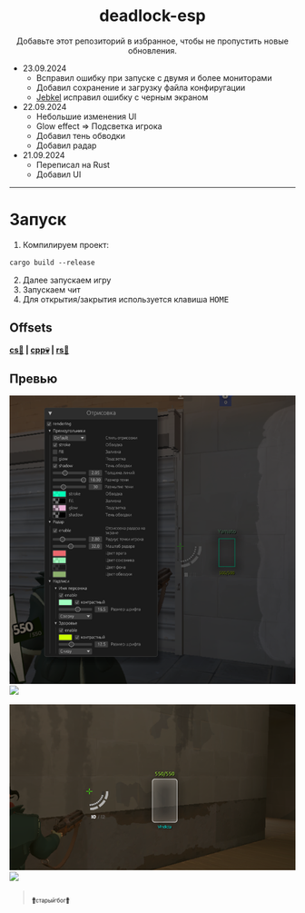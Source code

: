 
<h1 align="center">
      deadlock-esp
</h1>

<p align="center">
Добавьте этот репозиторий в избранное, чтобы не пропустить новые обновления.<br>
</p>

+ 23.09.2024
   - Bсправил ошибку при запуске с двумя и более мониторами
   - Добавил сохранение и загрузку файла конфиругации
   - [Jebkel](https://github.com/Jebkel) исправил ошибку с черным экраном
+ 22.09.2024
   - Небольшие изменения UI
   - Glow effect => Подсветка игрока
   - Добавил тень обводки
   - Добавил радар
+ 21.09.2024
   - Переписал на Rust
   - Добавил UI

<hr>

# Запуск 

1. Компилируем проект:

```txt
cargo build --release
```

2. Далее запускаем игру
3. Запускаем чит
4. Для открытия/закрытия используется клавиша <kbd>HOME</kbd>

## Offsets

<div align="left">
<b>
      <a href="https://github.com/Loara228/deadlock-esp/blob/master/offsets/client_dll.cs">cs💜</a> | 
      <a href="https://github.com/Loara228/deadlock-esp/blob/master/offsets/client_dll.hpp">cpp💀</a> | 
      <a href="https://github.com/Loara228/deadlock-esp/blob/master/offsets/client_dll.rs">rs🦀</a>
</b>
</div>

## Превью

![](images/1.png)![](preview)

![](images/esp1.png)![](preview)

> <a href="https://www.youtube.com/watch?v=3nJs6GPmEZs"><sub><sub>💪старый бог💪</sup></sub></a>